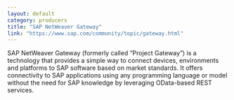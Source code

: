 ```yaml
---
layout: default
category: producers
title: "SAP NetWeaver Gateway"
link: "https://www.sap.com/community/topic/gateway.html"
---
```

SAP NetWeaver Gateway (formerly called “Project Gateway”) is a technology that provides a simple way to connect devices, environments and platforms to SAP software based on market standards. It offers connectivity to SAP applications using any programming language or model without the need for SAP knowledge by leveraging OData-based REST services.
